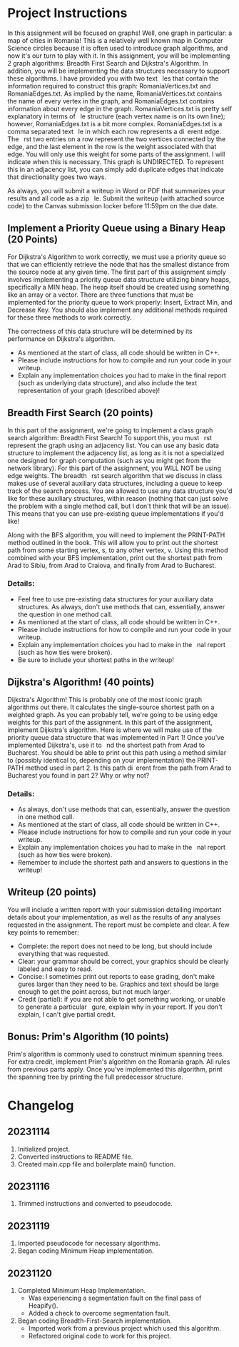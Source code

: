 # Project Instructions
In this assignment will be focused on graphs! Well, one graph in particular: a map of cities in Romania! This is a relatively well known map in Computer Science circles because it is often used to introduce graph algorithms, and now it's our turn to play with it. In this assignment, you will be implementing 2 graph algorithms: Breadth First Search and Dijkstra's Algorithm. In addition, you will be implementing the data structures necessary to support these algorithms. I have provided you with two text  les that contain the information required to construct this graph: RomaniaVertices.txt and RomaniaEdges.txt. As implied by the name, RomaniaVertices.txt contains the name of every vertex in the graph, and RomaniaEdges.txt contains information about every edge in the graph. RomaniaVertices.txt is pretty self explanatory in terms of  le structure (each vertex name is on its own line); however, RomaniaEdges.txt is a bit more complex. RomaniaEdges.txt is a comma separated text  le in which each row represents a di erent edge. The  rst two entries on a row represent the two vertices connected by the edge, and the last element in the row is the weight associated with that edge. You will only use this weight for some parts of the assignment. I will indicate when this is necessary. This graph is UNDIRECTED. To represent this in an adjacency list, you can simply add duplicate edges that indicate that directionality goes two ways.

As always, you will submit a writeup in Word or PDF that summarizes your results and all code as a zip  le. Submit the writeup (with attached source code) to the Canvas submission locker before 11:59pm on the due date.


## Implement a Priority Queue using a Binary Heap (20 Points)
For Dijkstra's Algorithm to work correctly, we must use a priority queue so that we can efficiently retrieve the node that has the smallest distance from the source node at any given time. The first part of this assignment simply involves implementing a priority queue data structure utilizing binary heaps, specifically a MIN heap. The heap itself should be created using something like an array or a vector. There are three functions that must be implemented for the priority queue to work properly: Insert, Extract Min, and Decrease Key. You should also implement any additional methods required for these three methods to work correctly.

The correctness of this data structure will be determined by its performance on Dijkstra's algorithm.
- As mentioned at the start of class, all code should be written in C++.
- Please include instructions for how to compile and run your code in your writeup.
- Explain any implementation choices you had to make in the final report (such as underlying data structure), and also include the text representation of your graph (described above)!


## Breadth First Search (20 points)
In this part of the assignment, we're going to implement a class graph search algorithm: Breadth First Search! To support this, you must  rst represent the graph using an adjacency list. You can use any basic data structure to implement the adjacency list, as long as it is not a specialized one designed for graph computation (such as you might get from the network library). For this part of the assignment, you WILL NOT be using edge weights. The breadth  rst search algorithm that we discuss in class makes use of several auxiliary data structures, including a queue to keep track of the search process. You are allowed to use any data structure you'd like for these auxiliary structures, within reason (nothing that can just solve the problem with a single method call, but I don't think that will be an issue). This means that you can use pre-existing queue implementations if you'd like!

Along with the BFS algorithm, you will need to implement the PRINT-PATH method outlined in the book. This will allow you to print out the shortest path from some starting vertex, s, to any other vertex, v. Using this method combined with your BFS implementation, print out the shortest path from Arad to Sibiu, from Arad to Craiova, and finally from Arad to Bucharest.

### Details:
- Feel free to use pre-existing data structures for your auxiliary data structures. As always, don't use methods that can, essentially, answer the question in one method call.
- As mentioned at the start of class, all code should be written in C++.
- Please include instructions for how to compile and run your code in your writeup.
- Explain any implementation choices you had to make in the  nal report (such as how ties were broken).
- Be sure to include your shortest paths in the writeup!


## Dijkstra's Algorithm! (40 points)
Dijkstra's Algorithm! This is probably one of the most iconic graph algorithms out there. It calculates the single-source shortest path on a weighted graph. As you can probably tell, we're going to be using edge weights for this part of the assignment. In this part of the assignment, implement Dijkstra's algorithm. Here is where we will make use of the priority queue data structure that was implemented in Part 1! Once you've implemented Dijkstra's, use it to  nd the shortest path from Arad to Bucharest. You should be able to print out this path using a method similar to (possibly identical to, depending on your implementation) the PRINT-PATH method used in part 2. Is this path di erent from the path from Arad to Bucharest you found in part 2? Why or why not?

### Details:
- As always, don't use methods that can, essentially, answer the question in one method call.
- As mentioned at the start of class, all code should be written in C++.
- Please include instructions for how to compile and run your code in your writeup.
- Explain any implementation choices you had to make in the  nal report (such as how ties were broken).
- Remember to include the shortest path and answers to questions in the writeup!


## Writeup (20 points)
You will include a written report with your submission detailing important details about your implementation, as well as the results of any analyses requested in the assignment. The report must be complete and clear. A few key points to remember:
- Complete: the report does not need to be long, but should include everything that was requested.
- Clear: your grammar should be correct, your graphics should be clearly labeled and easy to read.
- Concise: I sometimes print out reports to ease grading, don't make  gures larger than they need to be. Graphics and text should be large enough to get the point across, but not much larger.
- Credit (partial): if you are not able to get something working, or unable to generate a particular  gure, explain why in your report. If you don't explain, I can't give partial credit.


## Bonus: Prim's Algorithm (10 points)
Prim's algorithm is commonly used to construct minimum spanning trees. For extra credit, implement Prim's algorithm on the Romania graph. All rules from previous parts apply. Once you've implemented this algorithm, print the spanning tree by printing the full predecessor structure.


# Changelog
## 20231114
1) Initialized project.
2) Converted instructions to README file.
3) Created main.cpp file and boilerplate main() function.

## 20231116
1) Trimmed instructions and converted to pseudocode.

## 20231119
1) Imported pseudocode for necessary algorithms.
2) Began coding Minimum Heap implementation.

## 20231120
1) Completed Minimum Heap Implementation.
	- Was experiencing a segmentation fault on the final pass of Heapify().
	- Added a check to overcome segmentation fault.
2) Began coding Breadth-First-Search implementation.
	- Imported work from a previous project which used this algorithm.
	- Refactored original code to work for this project.